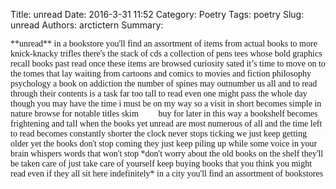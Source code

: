 Title: unread
Date: 2016-3-31 11:52
Category: Poetry
Tags: poetry
Slug: unread
Authors: arctictern
Summary: 

<span style="font-family:Cantarell">
**unread**  
in a bookstore you'll find  
an assortment of items  
from actual books to  
more knick-knacky trifles    
there's the stack of cds  
a collection of pens  
tees whose bold graphics  
recall books past read  
once these items are browsed  
curiosity sated  
it’s time to move on to  
the tomes that lay waiting  
from cartoons and comics to  
movies and fiction  
philosophy psychology  
a book on addiction  
the number of spines may  
outnumber us all  
and to read through their contents  
is a task far too tall  
to read even one  
might pass the whole day  
though you may have the time  
i must be on my way  
so a visit in short  
becomes simple in nature  
browse for notable titles  
skim &nbsp; &nbsp; &nbsp; &nbsp; buy for later  
in this way a bookshelf  
becomes frightening and tall  
when the books yet unread  
are most numerous of all  
and the time left to read becomes  
constantly shorter  
the clock never stops ticking we just  
keep getting older  
yet the books don't stop coming  
they just keep piling up  
while some voice in your brain  
whispers words that won't stop  
*don't worry about   
the old books on the shelf  
they'll be taken care of  
just take care of yourself  
keep buying books that you  
think you might read   
even if they all sit here  
indefinitely*  
in a city you'll find  
an assortment of bookstores  
</span>
